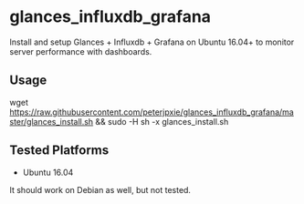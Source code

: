 # glances_influxdb_grafana
Install and setup Glances + Influxdb + Grafana on Ubuntu 16.04+ to monitor server performance with dashboards.

## Usage
wget https://raw.githubusercontent.com/peterjpxie/glances_influxdb_grafana/master/glances_install.sh && sudo -H sh -x glances_install.sh

## Tested Platforms
* Ubuntu 16.04

It should work on Debian as well, but not tested.
